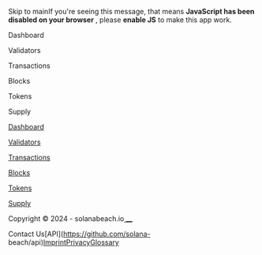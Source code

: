 Skip to mainIf you're seeing this message, that means **JavaScript has been
disabled on your browser** , please **enable JS** to make this app work.

[](/)

[](/)

Dashboard

Validators

Transactions

Blocks

Tokens

Supply

[Dashboard](/)

[Validators](/validators)

[Transactions](/transactions)

[Blocks](/blocks)

[Tokens](/tokens)

[Supply](/supply)

Copyright © 2024 - solanabeach.io[ __](https://twitter.com/solanabeach_io)

Contact Us[API](https://github.com/solana-
beach/api)[Imprint](/imprint)[Privacy](/privacy-policy)[Glossary](/glossary)

